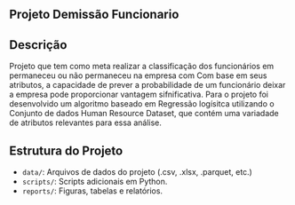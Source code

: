 ## Projeto Demissão Funcionario

## Descrição
Projeto que tem como meta realizar a classificação dos funcionários em permaneceu ou não permaneceu na empresa com
Com base em seus atributos, a capacidade de prever a probabilidade de um funcionário deixar a empresa pode 
proporcionar vantagem sifnificativa. Para o projeto foi desenvolvido um algoritmo baseado em Regressão logísitca utilizando o
Conjunto de dados Human Resource Dataset, que contém uma variadade de atributos relevantes para essa análise.

## Estrutura do Projeto
- `data/`: Arquivos de dados do projeto (.csv, .xlsx, .parquet, etc.)
- `scripts/`: Scripts adicionais em Python.
- `reports/`: Figuras, tabelas e relatórios.
